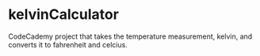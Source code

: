 # kelvinCalculator
CodeCademy project that takes the temperature measurement, kelvin, and converts it to fahrenheit and celcius. 
